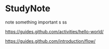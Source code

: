 # StudyNote
note something important
s
 ss
 

 
https://guides.github.com/activities/hello-world/



https://guides.github.com/introduction/flow/
